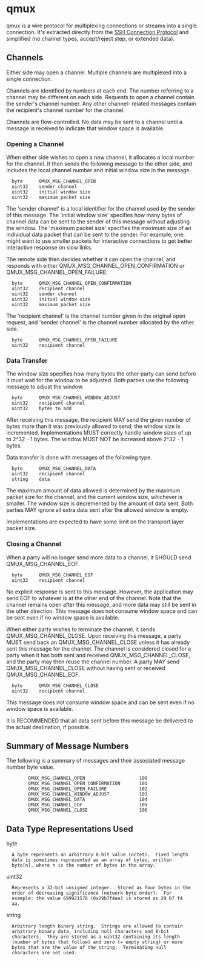 # qmux

qmux is a wire protocol for multiplexing connections or streams into a single connection.
It's extracted directly from the [SSH Connection Protocol](https://tools.ietf.org/html/rfc4254#page-5) 
and simplified (no channel types, accept/reject step, or extended data).

## Channels

   Either side may open a channel.  Multiple channels are multiplexed
   into a single connection.

   Channels are identified by numbers at each end.  The number referring
   to a channel may be different on each side.  Requests to open a
   channel contain the sender's channel number.  Any other channel-
   related messages contain the recipient's channel number for the
   channel.

   Channels are flow-controlled.  No data may be sent to a channel until
   a message is received to indicate that window space is available.

###  Opening a Channel

   When either side wishes to open a new channel, it allocates a local
   number for the channel.  It then sends the following message to the
   other side, and includes the local channel number and initial window
   size in the message.

      byte      QMUX_MSG_CHANNEL_OPEN
      uint32    sender channel
      uint32    initial window size
      uint32    maximum packet size

   The 'sender channel' is a local identifier for the channel used by the
   sender of this message.  The 'initial window size' specifies how many
   bytes of channel data can be sent to the sender of this message
   without adjusting the window. The 'maximum packet size' specifies the
   maximum size of an individual data packet that can be sent to the
   sender.  For example, one might want to use smaller packets for
   interactive connections to get better interactive response on slow
   links.

   The remote side then decides whether it can open the channel, and
   responds with either QMUX_MSG_CHANNEL_OPEN_CONFIRMATION or
   QMUX_MSG_CHANNEL_OPEN_FAILURE.

      byte      QMUX_MSG_CHANNEL_OPEN_CONFIRMATION
      uint32    recipient channel
      uint32    sender channel
      uint32    initial window size
      uint32    maximum packet size

   The 'recipient channel' is the channel number given in the original
   open request, and 'sender channel' is the channel number allocated by
   the other side.

      byte      QMUX_MSG_CHANNEL_OPEN_FAILURE
      uint32    recipient channel

###  Data Transfer

   The window size specifies how many bytes the other party can send
   before it must wait for the window to be adjusted.  Both parties use
   the following message to adjust the window.

      byte      QMUX_MSG_CHANNEL_WINDOW_ADJUST
      uint32    recipient channel
      uint32    bytes to add

   After receiving this message, the recipient MAY send the given number
   of bytes more than it was previously allowed to send; the window size
   is incremented.  Implementations MUST correctly handle window sizes
   of up to 2^32 - 1 bytes.  The window MUST NOT be increased above
   2^32 - 1 bytes.

   Data transfer is done with messages of the following type.

      byte      QMUX_MSG_CHANNEL_DATA
      uint32    recipient channel
      string    data

   The maximum amount of data allowed is determined by the maximum
   packet size for the channel, and the current window size, whichever
   is smaller.  The window size is decremented by the amount of data
   sent.  Both parties MAY ignore all extra data sent after the allowed
   window is empty.

   Implementations are expected to have some limit on the transport
   layer packet size.

###  Closing a Channel

   When a party will no longer send more data to a channel, it SHOULD
   send QMUX_MSG_CHANNEL_EOF.

      byte      QMUX_MSG_CHANNEL_EOF
      uint32    recipient channel

   No explicit response is sent to this message.  However, the
   application may send EOF to whatever is at the other end of the
   channel.  Note that the channel remains open after this message, and
   more data may still be sent in the other direction.  This message
   does not consume window space and can be sent even if no window space
   is available.

   When either party wishes to terminate the channel, it sends
   QMUX_MSG_CHANNEL_CLOSE.  Upon receiving this message, a party MUST
   send back an QMUX_MSG_CHANNEL_CLOSE unless it has already sent this
   message for the channel.  The channel is considered closed for a
   party when it has both sent and received QMUX_MSG_CHANNEL_CLOSE, and
   the party may then reuse the channel number.  A party MAY send
   QMUX_MSG_CHANNEL_CLOSE without having sent or received
   QMUX_MSG_CHANNEL_EOF.

      byte      QMUX_MSG_CHANNEL_CLOSE
      uint32    recipient channel

   This message does not consume window space and can be sent even if no
   window space is available.

   It is RECOMMENDED that all data sent before this message be delivered
   to the actual destination, if possible.

## Summary of Message Numbers

   The following is a summary of messages and their associated message
   number byte value.

            QMUX_MSG_CHANNEL_OPEN                    100
            QMUX_MSG_CHANNEL_OPEN_CONFIRMATION       101
            QMUX_MSG_CHANNEL_OPEN_FAILURE            102
            QMUX_MSG_CHANNEL_WINDOW_ADJUST           103
            QMUX_MSG_CHANNEL_DATA                    104
            QMUX_MSG_CHANNEL_EOF                     105
            QMUX_MSG_CHANNEL_CLOSE                   106

## Data Type Representations Used

   byte

      A byte represents an arbitrary 8-bit value (octet).  Fixed length
      data is sometimes represented as an array of bytes, written
      byte[n], where n is the number of bytes in the array.

   uint32

      Represents a 32-bit unsigned integer.  Stored as four bytes in the
      order of decreasing significance (network byte order).  For
      example: the value 699921578 (0x29b7f4aa) is stored as 29 b7 f4
      aa.

   string

      Arbitrary length binary string.  Strings are allowed to contain
      arbitrary binary data, including null characters and 8-bit
      characters.  They are stored as a uint32 containing its length
      (number of bytes that follow) and zero (= empty string) or more
      bytes that are the value of the string.  Terminating null
      characters are not used.